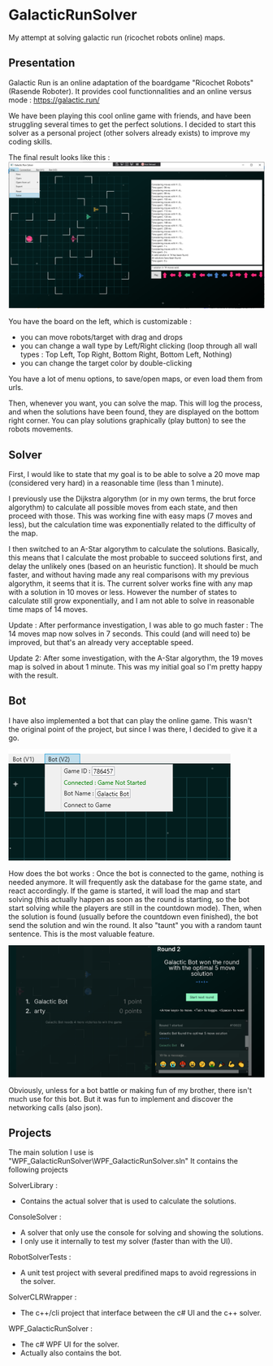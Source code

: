 # GalacticRunSolver

My attempt at solving galactic run (ricochet robots online) maps.

## Presentation

Galactic Run is an online adaptation of the boardgame "Ricochet Robots" (Rasende Roboter).
It provides cool functionnalities and an online versus mode : https://galactic.run/

We have been playing this cool online game with friends, and have been struggling several times to get the perfect solutions.
I decided to start this solver as a personal project (other solvers already exists) to improve my coding skills.

The final result looks like this : 
![Banner](https://github.com/TheArtyMorty/GalacticRunSolver/blob/main/Documentation/ReadMe_Global.png)

You have the board on the left, which is customizable :
- you can move robots/target with drag and drops
- you can change a wall type by Left/Right clicking (loop through all wall types : Top Left, Top Right, Bottom Right, Bottom Left, Nothing)
- you can change the target color by double-clicking 

You have a lot of menu options, to save/open maps, or even load them from urls.

Then, whenever you want, you can solve the map.
This will log the process, and when the solutions have been found, they are displayed on the bottom right corner.
You can play solutions graphically (play button) to see the robots movements.

## Solver

First, I would like to state that my goal is to be able to solve a 20 move map (considered very hard) in a reasonable time (less than 1 minute).

I previously use the Dijkstra algorythm (or in my own terms, the brut force algorythm) to calculate all possible moves from each state, and then proceed with those.
This was working fine with easy maps (7 moves and less), but the calculation time was exponentially related to the difficulty of the map.

I then switched to an A-Star algorythm to calculate the solutions.
Basically, this means that I calculate the most probable to succeed solutions first, and delay the unlikely ones (based on an heuristic function).
It should be much faster, and without having made any real comparisons with my previous algorythm, it seems that it is. 
The current solver works fine with any map with a solution in 10 moves or less.
However the number of states to calculate still grow exponentially, and I am not able to solve in reasonable time maps of 14 moves.

Update : After performance investigation, I was able to go much faster :
The 14 moves map now solves in 7 seconds. This could (and will need to) be improved, but that's an already very acceptable speed.

Update 2: After some investigation, with the A-Star algorythm, the 19 moves map is solved in about 1 minute. 
This was my initial goal so I'm pretty happy with the result.

## Bot

I have also implemented a bot that can play the online game. 
This wasn't the original point of the project, but since I was there, I decided to give it a go.

![Banner](https://github.com/TheArtyMorty/GalacticRunSolver/blob/main/Documentation/ReadMe_Bot1.png)

How does the bot works : 
Once the bot is connected to the game, nothing is needed anymore. It will frequently ask the database for the game state, and react accordingly.
If the game is started, it will load the map and start solving (this actually happen as soon as the round is starting, so the bot start solving while the players are still in the countdown mode).
Then, when the solution is found (usually before the countdown even finished), the bot send the solution and win the round. 
It also "taunt" you with a random taunt sentence. This is the most valuable feature.

![Banner](https://github.com/TheArtyMorty/GalacticRunSolver/blob/main/Documentation/ReadMe_Bot2.png)

Obviously, unless for a bot battle or making fun of my brother, there isn't much use for this bot.
But it was fun to implement and discover the networking calls (also json).

## Projects

The main solution I use is "WPF_GalacticRunSolver\WPF_GalacticRunSolver.sln"
It contains the following projects 

SolverLibrary :
- Contains the actual solver that is used to calculate the solutions. 

ConsoleSolver : 
- A solver that only use the console for solving and showing the solutions.
- I only use it internally to test my solver (faster than with the UI).

RobotSolverTests :
- A unit test project with several predifined maps to avoid regressions in the solver.

SolverCLRWrapper :
- The c++/cli project that interface between the c# UI and the c++ solver.

WPF_GalacticRunSolver :
- The c# WPF UI for the solver. 
- Actually also contains the bot.
